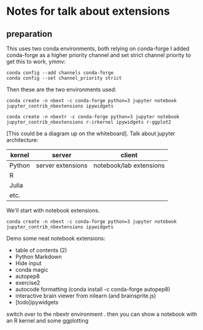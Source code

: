 # Notes for talk about extensions

## preparation
This uses two conda environments, both relying on conda-forge
I added conda-forge as a higher priority channel and set strict channel priority to get this to work, ymmv:

```
conda config --add channels conda-forge
conda config --set channel_priority strict
```

Then these are the two environments used:
```
conda create -n nbext -c conda-forge python=3 jupyter notebook jupyter_contrib_nbextensions ipywidgets

conda create -n nbextr -c conda-forge python=3 jupyter notebook jupyter_contrib_nbextensions r-irkernel ipywidgets r-ggplot2
```

[This could be a diagram up on the whiteboard]. 
Talk about jupyter architecture:  

|kernel    |   server             |    client 
-----------|----------------------|-----------------------------
|Python    |  server extensions   | notebook/lab extensions
|R
|Julia
|etc.

We'll start with notebook extensions.  

```conda create -n nbext -c conda-forge python=3 jupyter notebook jupyter_contrib_nbextensions ipywidgets```

Demo some neat notebook extensions:
* table of contents (2)
* Python Markdown
* Hide input
* conda magic
* autopep8
* exercise2
* autocode formatting (conda install -c conda-forge autopep8)  
* interactive brain viewer from nilearn (and brainsprite.js)
* [todo]ipywidgets  

switch over to the nbextr environment . 
then you can show a notebook with an R kernel and some ggplotting

